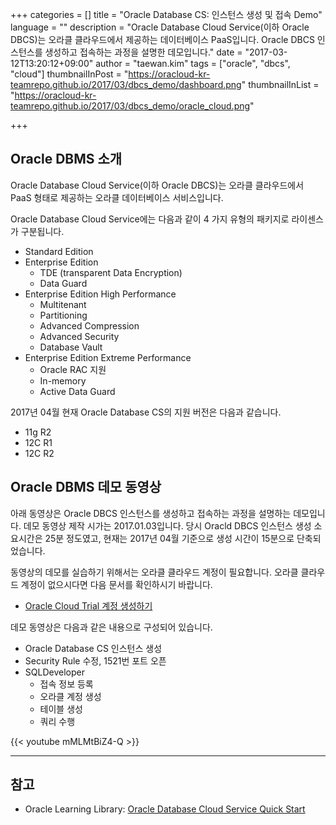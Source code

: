 +++
categories = []
title = "Oracle Database CS: 인스턴스 생성 및 접속 Demo"
language = ""
description = "Oracle Database Cloud Service(이하 Oracle DBCS)는 오라클 클라우드에서 제공하는 데이터베이스 PaaS입니다. Oracle DBCS 인스턴스를 생성하고 접속하는 과정을 설명한 데모입니다."
date = "2017-03-12T13:20:12+09:00"
author = "taewan.kim"
tags = ["oracle", "dbcs", "cloud"]
thumbnailInPost = "https://oracloud-kr-teamrepo.github.io/2017/03/dbcs_demo/dashboard.png"
thumbnailInList = "https://oracloud-kr-teamrepo.github.io/2017/03/dbcs_demo/oracle_cloud.png"

+++

## Oracle DBMS 소개

Oracle Database Cloud Service(이하 Oracle DBCS)는 오라클 클라우드에서 PaaS 형태로 제공하는 오라클 데이터베이스 서비스입니다.

Oracle Database Cloud Service에는 다음과 같이 4 가지 유형의 패키지로 라이센스가 구분됩니다.

- Standard Edition
- Enterprise Edition
  - TDE (transparent Data Encryption)
  - Data Guard
- Enterprise Edition High Performance
  - Multitenant
  - Partitioning
  - Advanced Compression
  - Advanced Security
  - Database Vault
- Enterprise Edition Extreme Performance
  - Oracle RAC 지원
  - In-memory
  - Active Data Guard

2017년 04월 현재 Oracle Database CS의 지원 버전은 다음과 같습니다.

- 11g R2
- 12C R1
- 12C R2

## Oracle DBMS 데모 동영상

아래 동영상은 Oracle DBCS 인스턴스를 생성하고 접속하는 과정을 설명하는 데모입니다.
데모 동영상 제작 시가는 2017.01.03입니다. 당시 Oracld DBCS 인스턴스 생성 소요시간은 25분 정도였고, 현재는 2017년 04월 기준으로 생성 시간이 15분으로 단축되었습니다.

동영상의 데모를 실습하기 위해서는 오라클 클라우드 계정이 필요합니다. 오라클 클라우드 계정이 없으시다면 다음 문서를 확인하시기 바랍니다.

- [Oracle Cloud Trial 계정 생성하기](http://www.oracloud.kr/post/accont/)

데모 동영상은 다음과 같은 내용으로 구성되어 있습니다.

- Oracle Database CS 인스턴스 생성
- Security Rule 수정, 1521번 포트 오픈
- SQLDeveloper
  - 접속 정보 등록
  - 오라클 계정 생성
  - 테이블 생성
  - 쿼리 수행

{{< youtube mMLMtBiZ4-Q >}}

***

## 참고

-  Oracle Learning Library: [Oracle Database Cloud Service Quick Start](https://apexapps.oracle.com/pls/apex/f?p=44785:112:0::::P112_CONTENT_ID:11569)
